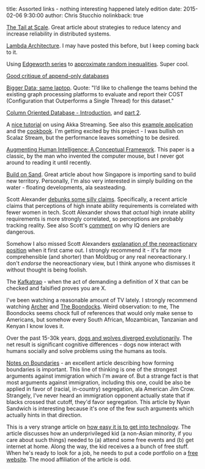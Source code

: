 title: Assorted links - nothing interesting happened lately edition
date: 2015-02-06 9:30:00
author: Chris Stucchio
nolinkback: true

[The Tail at Scale](http://blog.acolyer.org/2015/01/15/the-tail-at-scale/). Great article about strategies to reduce latency and increase reliability in distributed systems.

[Lambda Architecture](http://lambda-architecture.net/). I may have posted this before, but I keep coming back to it.

Using [Edgeworth series](https://en.wikipedia.org/wiki/Edgeworth_series) to [approximate random inequalities](http://www.johndcook.com/edgeworth.pdf). Super cool.

[Good critique of append-only databases](http://www.xaprb.com/blog/2013/12/28/immutability-mvcc-and-garbage-collection/?)

[Bigger Data; same laptop](http://www.frankmcsherry.org/graph/scalability/cost/2015/02/04/COST2.html). Quote: "I’d like to challenge the teams behind the existing graph processing platforms to evaluate and report their COST (Configuration that Outperforms a Single Thread) for this dataset."

[Column Oriented Database - Introduction](https://medium.com/@hellomichibye/column-oriented-database-introduction-part-1-572e5780aebb), and [part 2](https://medium.com/@hellomichibye/column-oriented-database-draft-part-2-21199a2de18a).

A [nice tutorial](http://bryangilbert.com/blog/2015/02/04/akka-reactive-streams/index.html) on using Akka Streaming. See also this [example application](https://github.com/pkinsky/akka-streams-example) and the [cookbook](http://doc.akka.io/docs/akka-stream-and-http-experimental/1.0-M2/scala/stream-cookbook.html). I'm getting excited by this project - I was bullish on Scalaz Stream, but the performance leaves something to be desired.

[Augmenting Human Intelligence: A Conceptual Framework](http://www.dougengelbart.org/pubs/papers/scanned/Doug_Engelbart-AugmentingHumanIntellect.pdf). This paper is a classic, by the man who invented the computer mouse, but I never got around to reading it until recently.

[Build on Sand](http://www.harvarddesignmagazine.org/issues/39/built-on-sand-singapore-and-the-new-state-of-risk). Great article about how Singapore is importing sand to build new territory. Personally, I'm also very interested in simply building on the water - floating developments, ala seasteading.

Scott Alexander [debunks some silly claims](http://slatestarcodex.com/2015/01/24/perceptions-of-required-ability-act-as-a-proxy-for-actual-required-ability-in-explaining-the-gender-gap/). Specifically, a recent article claims that perceptions of high innate ability requirements is correlated with fewer women in tech. Scott Alexander shows that *actual* high innate ability requirements is more strongly correlated, so perceptions are probably tracking reality. See also Scott's [comment](http://slatestarcodex.com/2015/01/24/perceptions-of-required-ability-act-as-a-proxy-for-actual-required-ability-in-explaining-the-gender-gap/#comment-176368) on why IQ deniers are dangerous.

Somehow I also missed Scott Alexanders [explanation of the neoreactionary position](http://slatestarcodex.com/2013/03/03/reactionary-philosophy-in-an-enormous-planet-sized-nutshell/) when it first came out. I strongly recommend it - it's far more comprehensible (and shorter) than Moldbug or any real neoreactionary. I don't *endorse* the neoreactionary view, but I think anyone who dismisses it without thought is being foolish.

The [Kafkatrap](http://esr.ibiblio.org/?p=2122) - when the act of demanding a definition of X that can be checked and falsified proves you are X.

I've been watching a reasonable amount of TV lately. I strongly recommend watching [Archer](http://www.amazon.com/gp/product/B00475B0G2/ref=as_li_tl?ie=UTF8&camp=1789&creative=390957&creativeASIN=B00475B0G2&linkCode=as2&tag=christuc-20&linkId=ONRHIK6LV36G2PII) and [The Boondocks](http://www.amazon.com/gp/product/B00JSR5BJ6/ref=as_li_tl?ie=UTF8&camp=1789&creative=390957&creativeASIN=B00JSR5BJ6&linkCode=as2&tag=christuc-20&linkId=QPQ576V4P4JR6V5W). Weird observation: to me, The Boondocks seems chock full of references that would only make sense to Americans, but somehow every South African, Mozambican, Tanzanian and Kenyan I know loves it.

Over the past 15-30k years, [dogs and wolves diverged evolutionarily](http://blogs.scientificamerican.com/thoughtful-animal/2012/04/30/dogs-but-not-wolves-use-humans-as-tools/). The net result is significant cognitive differences - dogs now interact with humans socially and solve problems using the humans as tools.

[Notes on Boundaries](http://www.moreright.net/notes-on-boundaries/) - an excellent article describing how forming boundaries is important. This line of thinking is one of the strongest arguments against immigration which I'm aware of. But a strange fact is that most arguments against immigration, including this one, could be also be applied in favor of (racial, in-country) segregation, ala American Jim Crow. Strangely, I've never heard an immigration opponent actually state that if blacks crossed that cutoff, they'd favor segregation. This article by Nyan Sandwich is interesting because it's one of the few such arguments which actually hints in that direction.

This is a very strange article on [how easy it is to get into technology](https://medium.com/@GRardB/techs-high-barrier-to-entry-for-the-underprivileged-da254356547d). The article discusses how an underprivileged kid (a non-Asian minority, if you care about such things) needed to (a) attend some free events and (b) get internet at home. Along the way, the kid receives a a bunch of free stuff. When he's ready to look for a job, he needs to put a code portfolio on a [free website](https://github.com). The mood affiliation of the article is odd.
